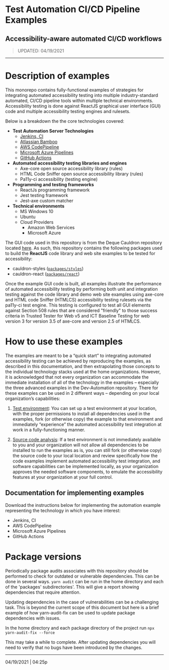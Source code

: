 # Test Automation CI/CD Pipeline Examples

## Accessibility-aware automated CI/CD workflows

> UPDATED:  04/19/2021

---

# Description of examples

This monorepo contains fully-functional examples of strategies for integrating automated accessibility testing into multiple industry-standard automated, CI/CD pipeline tools within multiple technical environments.  Accessibility testing is done against  ReactJS graphical user interface (GUI) code and multiple accessibility testing engines and rulesets. 

Below is a breakdown the the core technologies covered:

- **Test Automation Server Technologies**
  - [Jenkins, CI](https://www.jenkins.io/)
  - [Atlassian Bamboo](https://www.atlassian.com/software/bamboo)
  - [AWS CodePipeline](https://aws.amazon.com/codepipeline/)
  - [Microsoft Azure Pipelines](https://azure.microsoft.com/en-us/)
  - [GitHub Actions](https://docs.github.com/en/actions)
- **Automated accessibility testing libraries and engines**
  - Axe-core open source accessibility library (rules)
  - HTML Code Sniffer open source accessibility library (rules)
  - Pa11y-ci accessibility (testing engine)
- **Programming and testing frameworks**
  - ReactJs programming framework
  - Jest testing framework
  - Jest-axe custom matcher
- **Technical environments**
  - MS Windows 10
  - Ubuntu
  - Cloud Providers
    - Amazon Web Services
    - Microsoft Azure

The GUI code used in this repository is from the Deque Cauldron repository located [here](https://github.com/dequelabs/cauldron). As such, this repository contains the following packages used to build the **ReactJS** code library and web site examples to be tested for accessibility:

- cauldron-styles ([`packages/styles`](packages/style/README.md))
- cauldron-react ([`packages/react`](packages/react/README.md))

Once the example GUI code is built, all examples illustrate the performance of automated accessibility testing by performing both unit and integration testing against the code library and demo web site examples using axe-core and HTML code Sniffer (HTMLCS) accessibility testing rulesets via the pa11y-ci  test engine. This testing is configured to test all GUI elements against Section 508 rules that are considered "friendly" to those success criteria in Trusted Tester for Web v5 and ICT Baseline Testing for web version 3 for version 3.5 of axe-core and version 2.5 of HTMLCS.

# How to use these examples

The examples are meant to be a “quick start” to integrating automated accessibility testing can be achieved by reproducing the examples, as described in this documentation, and then extrapolating those concepts to the individual technology stacks used at the home organizations. However, it is acknowledged that not every organization can accommodate the immediate installation of all of the technology in the examples – especially the three advanced examples in the Dev-Automation repository. There for these examples can be used in 2 different ways – depending on your local organization’s capabilities:

1. <u>Test environment</u>: You can set up a test environment at your location, with the proper permissions to install all dependencies used in the examples, fork (or otherwise copy) the example to that environment and immediately “experience” the automated accessibility test integration at work in a fully-functioning manner.

2. <u>Source code analysis</u>: If a test environment is not immediately available to you and your organization will not allow all dependencies to be installed to run the examples as is, you can still fork (or otherwise copy) the source code to your local location and review specifically how the code examples implement automated accessibility test integration, and software capabilities can be implemented locally, as your organization approves the needed software components, to emulate the accessibility features at your organization at your full control.

## Documentation for implementing examples

Download the instructions below for implementing the automation example representing the technology in which you have interest:

- Jenkins, CI
- AWS CodePipeline
- Microsoft Azure Pipelines
- GitHub Actions

# Package versions

Periodically package audits associates with this repository should be performed to check for outdated or vulnerable dependencies. This can be done in several ways. `yarn audit` can be run in the home directory and each of the 'packages'
subdirectories'. This will give a report showing dependencies that require attention.

Updating dependencies in the case of vulnerabilities can be a challenging task. This is beyond the current scope of this document
but here is a brief example of how yarn-audit-fix can be used to update package dependencies with issues.

In the home directory and each package directory of the project run
`npx yarn-audit-fix --force`  

This may take a while to complete. After updating dependencies you
will need to verify that no bugs have been introduced by the changes.

---

04/19/2021 | 04:25p